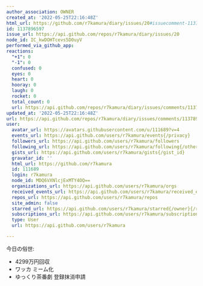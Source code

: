 ```yaml
---
author_association: OWNER
created_at: '2022-05-25T22:16:48Z'
html_url: https://github.com/r7kamura/diary/issues/20#issuecomment-1137896597
id: 1137896597
issue_url: https://api.github.com/repos/r7kamura/diary/issues/20
node_id: IC_kwDOHTcevs5D0uyV
performed_via_github_app: 
reactions:
  "+1": 0
  "-1": 0
  confused: 0
  eyes: 0
  heart: 0
  hooray: 0
  laugh: 0
  rocket: 0
  total_count: 0
  url: https://api.github.com/repos/r7kamura/diary/issues/comments/1137896597/reactions
updated_at: '2022-05-25T22:16:48Z'
url: https://api.github.com/repos/r7kamura/diary/issues/comments/1137896597
user:
  avatar_url: https://avatars.githubusercontent.com/u/111689?v=4
  events_url: https://api.github.com/users/r7kamura/events{/privacy}
  followers_url: https://api.github.com/users/r7kamura/followers
  following_url: https://api.github.com/users/r7kamura/following{/other_user}
  gists_url: https://api.github.com/users/r7kamura/gists{/gist_id}
  gravatar_id: ''
  html_url: https://github.com/r7kamura
  id: 111689
  login: r7kamura
  node_id: MDQ6VXNlcjExMTY4OQ==
  organizations_url: https://api.github.com/users/r7kamura/orgs
  received_events_url: https://api.github.com/users/r7kamura/received_events
  repos_url: https://api.github.com/users/r7kamura/repos
  site_admin: false
  starred_url: https://api.github.com/users/r7kamura/starred{/owner}{/repo}
  subscriptions_url: https://api.github.com/users/r7kamura/subscriptions
  type: User
  url: https://api.github.com/users/r7kamura

---
```

今日の俗世:

- 4299万円回収
- ワッカ ミーム化
- ゆっくり茶番劇 登録抹消申請